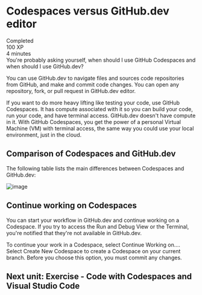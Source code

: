# Codespaces versus GitHub.dev editor
Completed  
100 XP  
4 minutes  
You're probably asking yourself, when should I use GitHub Codespaces and when should I use GitHub.dev?

You can use GitHub.dev to navigate files and sources code repositories from GitHub, and make and commit code changes. You can open any repository, fork, or pull request in GitHub.dev editor.

If you want to do more heavy lifting like testing your code, use GitHub Codespaces. It has compute associated with it so you can build your code, run your code, and have terminal access. GitHub.dev doesn't have compute in it. With GitHub Codespaces, you get the power of a personal Virtual Machine (VM) with terminal access, the same way you could use your local environment, just in the cloud.

## Comparison of Codespaces and GitHub.dev
The following table lists the main differences between Codespaces and GitHub.dev:

![image](https://github.com/pranjal779/MS-GitHub/assets/50409572/af8c284d-290f-4a6c-bfec-9a8d8adf5d8c)

## Continue working on Codespaces
You can start your workflow in GitHub.dev and continue working on a Codespace. If you try to access the Run and Debug View or the Terminal, you're notified that they're not available in GitHub.dev.

To continue your work in a Codespace, select Continue Working on…. Select Create New Codespace to create a Codespace on your current branch. Before you choose this option, you must commit any changes.

## Next unit: Exercise - Code with Codespaces and Visual Studio Code
